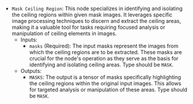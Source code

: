 - `Mask Ceiling Region`: This node specializes in identifying and isolating the ceiling regions within given mask images. It leverages specific image processing techniques to discern and extract the ceiling areas, making it a valuable tool for tasks requiring focused analysis or manipulation of ceiling elements in images.
    - Inputs:
        - `masks` (Required): The input masks represent the images from which the ceiling regions are to be extracted. These masks are crucial for the node's operation as they serve as the basis for identifying and isolating ceiling areas. Type should be `MASK`.
    - Outputs:
        - `MASKS`: The output is a tensor of masks specifically highlighting the ceiling regions within the original input images. This allows for targeted analysis or manipulation of these areas. Type should be `MASK`.
